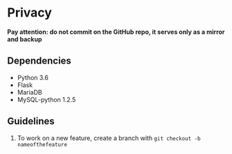 # Privacy

**Pay attention: do not commit on the GitHub repo, it serves only as a mirror and backup**

## Dependencies

* Python 3.6
* Flask
* MariaDB
* MySQL-python 1.2.5

## Guidelines

1. To work on a new feature, create a branch with `git checkout -b nameofthefeature`
